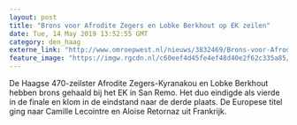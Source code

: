 ```yaml
---
layout: post
title: "Brons voor Afrodite Zegers en Lobke Berkhout op EK zeilen"
date: Tue, 14 May 2019 13:52:55 GMT
category: den_haag
externe_link: "http://www.omroepwest.nl/nieuws/3832469/Brons-voor-Afrodite-Zegers-en-Lobke-Berkhout-op-EK-zeilen"
feature_image: "https://imgw.rgcdn.nl/c60eef4d45fe4ef48d40e2f62c335a85/opener/3817075.jpg"
---
```


De Haagse 470-zeilster Afrodite Zegers-Kyranakou en Lobke Berkhout hebben brons gehaald bij het EK in San Remo. Het duo eindigde als vierde in de finale en klom in de eindstand naar de derde plaats. De Europese titel ging naar Camille Lecointre en Aloise Retornaz uit Frankrijk.
